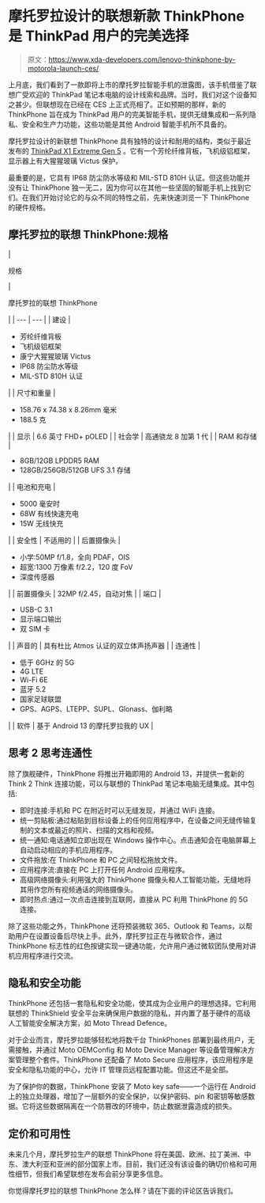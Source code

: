 # 摩托罗拉设计的联想新款 ThinkPhone 是 ThinkPad 用户的完美选择

> 原文：<https://www.xda-developers.com/lenovo-thinkphone-by-motorola-launch-ces/>

上月底，我们看到了一款即将上市的摩托罗拉智能手机的泄露图，该手机借鉴了联想广受欢迎的 ThinkPad 笔记本电脑的设计线索和品牌。当时，我们对这个设备知之甚少。但联想现在已经在 CES 上正式亮相了。正如预期的那样，新的 ThinkPhone 旨在成为 ThinkPad 用户的完美智能手机，提供无缝集成和一系列隐私、安全和生产力功能，这些功能是其他 Android 智能手机所不具备的。

摩托罗拉设计的新联想 ThinkPhone 具有独特的设计和耐用的结构，类似于最近发布的 [ThinkPad X1 Extreme Gen 5](https://www.xda-developers.com/lenovo-thinkpad-x1-extreme-gen-5-review/) 。它有一个芳纶纤维背板，飞机级铝框架，显示器上有大猩猩玻璃 Victus 保护。

最重要的是，它具有 IP68 防尘防水等级和 MIL-STD 810H 认证。但这些功能并没有让 ThinkPhone 独一无二，因为你可以在其他一些坚固的智能手机上找到它们。在我们开始讨论它的与众不同的特性之前，先来快速浏览一下 ThinkPhone 的硬件规格。

## 摩托罗拉的联想 ThinkPhone:规格

| 

规格

 | 

摩托罗拉的联想 ThinkPhone

 |
| --- | --- |
| 建设 | 

*   芳纶纤维背板
*   飞机级铝框架
*   康宁大猩猩玻璃 Victus
*   IP68 防尘防水等级
*   MIL-STD 810H 认证

 |
| 尺寸和重量 | 

*   158.76 x 74.38 x 8.26mm 毫米
*   188.5 克

 |
| 显示 | 6.6 英寸 FHD+ pOLED |
| 社会学 | 高通骁龙 8 加第 1 代 |
| RAM 和存储 | 

*   8GB/12GB LPDDR5 RAM
*   128GB/256GB/512GB UFS 3.1 存储

 |
| 电池和充电 | 

*   5000 毫安时
*   68W 有线快速充电
*   15W 无线快充

 |
| 安全性 | 不适用的 |
| 后置摄像头 | 

*   小学:50MP f/1.8，全向 PDAF，OIS
*   超宽:1300 万像素 f/2.2，120 度 FoV
*   深度传感器

 |
| 前置摄像头 | 32MP f/2.45，自动对焦 |
| 端口 | 

*   USB-C 3.1
*   显示端口输出
*   双 SIM 卡

 |
| 声音的 | 具有杜比 Atmos 认证的双立体声扬声器 |
| 连通性 | 

*   低于 6GHz 的 5G
*   4G LTE
*   Wi-Fi 6E
*   蓝牙 5.2
*   国家足球联盟
*   GPS、AGPS、LTEPP、SUPL、Glonass、伽利略

 |
| 软件 | 基于 Android 13 的摩托罗拉我的 UX |

## 思考 2 思考连通性

除了旗舰硬件，ThinkPhone 将推出开箱即用的 Android 13，并提供一套新的 Think 2 Think 连接功能，可以与联想的 ThinkPad 笔记本电脑无缝集成。其中包括:

*   即时连接:手机和 PC 在附近时可以无缝发现，并通过 WiFi 连接。
*   统一剪贴板:通过粘贴到目标设备上的任何应用程序中，在设备之间无缝传输复制的文本或最近的照片、扫描的文档和视频。
*   统一通知:电话通知立即出现在 Windows 操作中心。点击通知会在电脑屏幕上自动启动相应的手机应用程序。
*   文件拖放:在 ThinkPhone 和 PC 之间轻松拖放文件。
*   应用程序流:直接在 PC 上打开任何 Android 应用程序。
*   高级网络摄像头:利用强大的 ThinkPhone 摄像头和人工智能功能，无缝地将其用作您所有视频通话的网络摄像头。
*   即时热点:通过一次点击连接到互联网，直接从 PC 利用 ThinkPhone 的 5G 连接。

除了这些功能之外，ThinkPhone 还将预装微软 365、Outlook 和 Teams，以帮助用户在设置设备后尽快上手。此外，摩托罗拉正在与微软合作，通过 ThinkPhone 标志性的红色按键实现一键通功能，允许用户通过微软团队使用对讲机应用程序进行交流。

## 隐私和安全功能

ThinkPhone 还包括一套隐私和安全功能，使其成为企业用户的理想选择。它利用联想的 ThinkShield 安全平台来确保用户数据的隐私，并内置了基于硬件的高级人工智能安全解决方案，如 Moto Thread Defence。

对于企业而言，摩托罗拉能够轻松地将数千台 ThinkPhones 部署到最终用户，无需接触，并通过 Moto OEMConfig 和 Moto Device Manager 等设备管理解决方案管理整个套件。ThinkPhone 还配备了 Moto Secure 应用程序，该应用程序是安全和隐私功能的中心，允许 IT 管理员远程配置功能。但这还不是全部。

为了保护你的数据，ThinkPhone 安装了 Moto key safe——一个运行在 Android 上的独立处理器，增加了一层额外的安全保护，以保护密码、pin 和密钥等敏感数据。它将这些数据隔离在一个防篡改的环境中，防止数据泄露造成的损失。

## 定价和可用性

未来几个月，摩托罗拉生产的联想 ThinkPhone 将在美国、欧洲、拉丁美洲、中东、澳大利亚和亚洲的部分国家上市。目前，我们还没有该设备的确切价格和可用性细节，但我们希望联想在发布会前分享更多信息。

你觉得摩托罗拉的联想 ThinkPhone 怎么样？请在下面的评论区告诉我们。